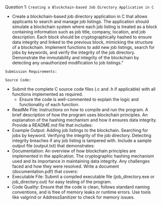 Question 1: `Creating a Blockchain-based Job Directory Application in C`

- Create a blockchain-based job directory application in C that allows applicants to search and manage job listings. The application should simulate a blockchain system where each job listing is treated as a block containing information such as job title, company, location, and job description. Each block should be cryptographically hashed to ensure data integrity and linked to the previous block, mimicking the structure of a blockchain. Implement functions to add new job listings, search for jobs by keywords, and verify the integrity of the job directory. Demonstrate the immutability and integrity of the blockchain by detecting any unauthorized modification to job listings."

```Submission Requirements:```

`Source Code:`
- Submit the complete C source code files (.c and .h if applicable) with all functions implemented as required.
    - Ensure the code is well-commented to explain the logic and functionality of each function.
- ReadMe File:
Instructions on how to compile and run the program.
A brief description of how the program uses blockchain principles.
An explanation of the hashing mechanism and how it ensures data integrity.
Provide a README.md file that includes:
- Example Output:
Adding job listings to the blockchain.
Searching for jobs by keyword.
Verifying the integrity of the job directory.
Detecting integrity breaches if any job listing is tampered with.
Include a sample output file (output.txt) that demonstrates:
- Documentation:
An overview of how blockchain principles are implemented in the application.
The cryptographic hashing mechanism used and its importance in maintaining data integrity.
Any challenges faced and how they were resolved.
Write a document (documentation.pdf) that covers:
- Executable File:
Submit a compiled executable file (job_directory.exe or job_directory.out) for easy testing of the program.
- Code Quality:
Ensure that the code is clean, follows standard naming conventions, and is free of memory leaks or runtime errors.
Use tools like valgrind or AddressSanitizer to check for memory issues.